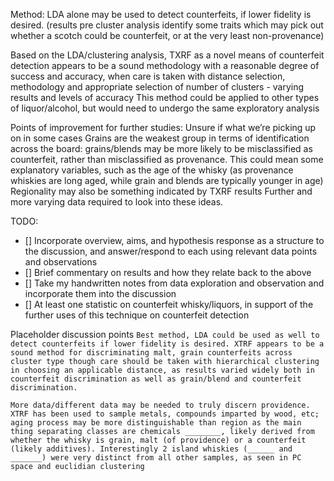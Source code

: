 Method:
LDA alone may be used to detect counterfeits, if lower fidelity is desired.
(results pre cluster analysis identify some traits which may pick out whether a scotch could be counterfeit, or at the very least non-provenance)

Based on the LDA/clustering analysis, TXRF as a novel means of counterfeit detection appears to be a sound methodology with a reasonable degree of success and accuracy, when care is taken with distance selection, methodology and appropriate selection of number of clusters - varying results and levels of accuracy
This method could be applied to other types of liquor/alcohol, but would need to undergo the same exploratory analysis

Points of improvement for further studies:
Unsure if what we’re picking up on in some cases
Grains are the weakest group in terms of identification across the board: grains/blends may be more likely to be misclassified as counterfeit, rather than misclassified as provenance. This could mean some explanatory variables, such as the age of the whisky (as provenance whiskies are long aged, while grain and blends are typically younger in age)
Regionality may also be something indicated by TXRF results
Further and more varying data required to look into these ideas.

TODO:
- [] Incorporate overview, aims, and hypothesis response as a structure to the discussion, and answer/respond to each using relevant data points and observations
- [] Brief commentary on results and how they relate back to the above
- [] Take my handwritten notes from data exploration and observation and incorporate them into the discussion
- [] At least one statistic on counterfeit whisky/liquors, in support of the further uses of this technique on counterfeit detection

Placeholder discussion points
`Best method, LDA could be used as well to detect counterfeits if lower fidelity is desired. XTRF appears to be a sound method for discriminating malt, grain counterfeits across cluster type though care should be taken with hierarchical clustering in choosing an applicable distance, as results varied widely both in counterfeit discrimination as well as grain/blend and counterfeit discrimination.`

`More data/different data may be needed to truly discern providence. XTRF has been used to sample metals, compounds imparted by wood, etc; aging process may be more distinguishable than region as the main thing separating classes are chemicals ________, likely derived from whether the whisky is grain, malt (of providence) or a counterfeit (likely additives). Interestingly 2 island whiskies (______ and _______) were very distinct from all other samples, as seen in PC space and euclidian clustering`
